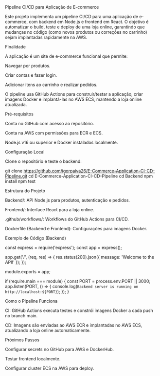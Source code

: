 Pipeline CI/CD para Aplicação de E-commerce

Este projeto implementa um pipeline CI/CD para uma aplicação de e-commerce, com backend em Node.js e frontend em React. O objetivo é automatizar o build, teste e deploy de uma loja online, garantindo que mudanças no código (como novos produtos ou correções no carrinho) sejam implantadas rapidamente na AWS.

Finalidade

A aplicação é um site de e-commerce funcional que permite:





Navegar por produtos.



Criar contas e fazer login.



Adicionar itens ao carrinho e realizar pedidos.

O pipeline usa GitHub Actions para construir/testar a aplicação, criar imagens Docker e implantá-las no AWS ECS, mantendo a loja online atualizada.

Pré-requisitos





Conta no GitHub com acesso ao repositório.



Conta na AWS com permissões para ECR e ECS.



Node.js v16 ou superior e Docker instalados localmente.

Configuração Local

Clone o repositório e teste o backend:

git clone https://github.com/igorpaiva26/E-Commerce-Application-CI-CD-Pipeline.git
cd E-Commerce-Application-CI-CD-Pipeline
cd Backend
npm install
npm test

Estrutura do Projeto





Backend/: API Node.js para produtos, autenticação e pedidos.



Frontend/: Interface React para a loja online.



.github/workflows/: Workflows do GitHub Actions para CI/CD.



Dockerfile (Backend e Frontend): Configurações para imagens Docker.

Exemplo de Código (Backend)

const express = require('express');
const app = express();

app.get('/', (req, res) => {
  res.status(200).json({ message: 'Welcome to the API!' });
});

module.exports = app;

if (require.main === module) {
  const PORT = process.env.PORT || 3000;
  app.listen(PORT, () => {
    console.log(`Backend server is running on http://localhost:${PORT}`);
  });
}

Como o Pipeline Funciona





CI: GitHub Actions executa testes e constrói imagens Docker a cada push no branch main.



CD: Imagens são enviadas ao AWS ECR e implantadas no AWS ECS, atualizando a loja online automaticamente.

Próximos Passos





Configurar secrets no GitHub para AWS e DockerHub.



Testar frontend localmente.



Configurar cluster ECS na AWS para deploy.

